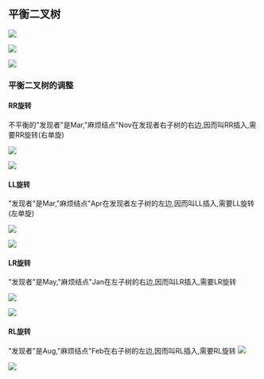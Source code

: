 ## 平衡二叉树
![](http://qiniu.rearib.top/20191912/1648-h.png)

![](http://qiniu.rearib.top/20191912/1651-R.png)

![](http://qiniu.rearib.top/20191912/1656-s.png)

### 平衡二叉树的调整
#### RR旋转
不平衡的"发现者"是Mar,"麻烦结点"Nov在发现者右子树的右边,因而叫RR插入,需要RR旋转(右单旋)

![](http://qiniu.rearib.top/20191912/1659-5.png)

![](http://qiniu.rearib.top/20191912/1659-R.png)

#### LL旋转
"发现者"是Mar,"麻烦结点"Apr在发现者左子树的左边,因而叫LL插入,需要LL旋转(左单旋)

![](http://qiniu.rearib.top/20191912/1702-E.png)
 
![](http://qiniu.rearib.top/20191912/1704-r.png)

#### LR旋转
"发现者"是May,"麻烦结点"Jan在左子树的右边,因而叫LR插入,需要LR旋转

![](http://qiniu.rearib.top/20191912/1708-M.png )

![](http://qiniu.rearib.top/20191912/1709-Q.png)

#### RL旋转
"发现者"是Aug,"麻烦结点"Feb在右子树的左边,因而叫RL插入,需要RL旋转
![](http://qiniu.rearib.top/20191912/1718-v.png)

![](http://qiniu.rearib.top/20191912/1719-h.png)






